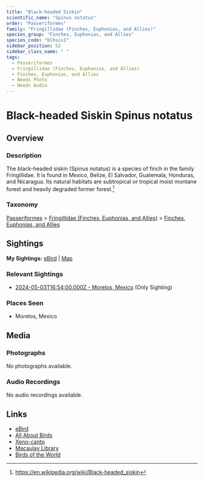 ```yaml
---
title: "Black-headed Siskin"
scientific_name: "Spinus notatus"
order: "Passeriformes"
family: "Fringillidae (Finches, Euphonias, and Allies)"
species_group: "Finches, Euphonias, and Allies"
species_code: "blhsis1"
sidebar_position: 52
sidebar_class_name: " "
tags: 
  - Passeriformes
  - Fringillidae (Finches, Euphonias, and Allies)
  - Finches, Euphonias, and Allies
  - Needs Photo
  - Needs Audio
---
```


# Black-headed Siskin <span className='sci_name'>Spinus notatus</span>

## Overview

### Description
The black-headed siskin (Spinus notatus) is a species of finch in the family Fringillidae. It is found in Mexico, Belize, El Salvador, Guatemala, Honduras, and Nicaragua. Its natural habitats are subtropical or tropical moist montane forest and heavily degraded former forest.[^1]

[^1]: https://en.wikipedia.org/wiki/Black-headed_siskin

### Taxonomy
[Passeriformes](/tags/passeriformes) > [Fringillidae (Finches, Euphonias, and Allies)](/tags/fringillidae-finches-euphonias-and-allies) > [Finches, Euphonias, and Allies](/tags/finches-euphonias-and-allies)


## Sightings

**My Sightings:** [eBird](https://ebird.org/lifelist?r=world&time=life&spp=blhsis1) | [Map](/map?species_code=blhsis1)

### Relevant Sightings

* [2024-05-03T16:54:00.000Z - Morelos, Mexico](https://ebird.org/checklist/S171768259) (Only Sighting)

### Places Seen

* Morelos, Mexico



## Media
### Photographs
No photographs available.

### Audio Recordings
No audio recordings available.

## Links
* [eBird](https://ebird.org/species/blhsis1) 
* [All About Birds](https://www.allaboutbirds.org/guide/blhsis1) 
* [Xeno-canto](https://www.xeno-canto.org/species/spinus-notatus) 
* [Macaulay Library](https://search.macaulaylibrary.org/catalog?taxonCode=blhsis1&sort=rating_rank_desc)
* [Birds of the World](https://birdsoftheworld.org/bow/species/blhsis1)
